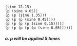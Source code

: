     (sine 12.15)
    (p (sine 4.05))
    (p (p (sine 1.35)))
    (p (p (p (sine 0.45))))
    (p (p (p (p (sine 0.15)))))
    (p (p (p (p (p (sine 0.05))))))

##### a. p will be applied 5 times
